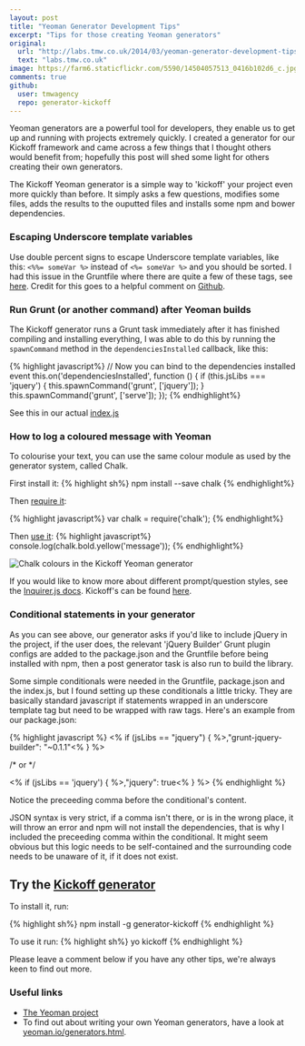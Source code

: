 ```yaml
---
layout: post
title: "Yeoman Generator Development Tips"
excerpt: "Tips for those creating Yeoman generators"
original:
  url: "http://labs.tmw.co.uk/2014/03/yeoman-generator-development-tips/"
  text: "labs.tmw.co.uk"
image: https://farm6.staticflickr.com/5590/14504057513_0416b102d6_c.jpg
comments: true
github:
  user: tmwagency
  repo: generator-kickoff
---
```

Yeoman generators are a powerful tool for developers, they enable us to get up and running with projects extremely quickly. I created a generator for our Kickoff framework and came across a few things that I thought others would benefit from; hopefully this post will shed some light for others creating their own generators.

The Kickoff Yeoman generator is a simple way to 'kickoff' your project even more quickly than before. It simply asks a few questions, modifies some files, adds the results to the ouputted files and installs some npm and bower dependencies.

### Escaping Underscore template variables
Use double percent signs to escape Underscore template variables, like this: `<%%= someVar %>` instead of `<%= someVar %>` and you should be sorted. I had this issue in the Gruntfile where there are quite a few of these tags, see [here](https://github.com/tmwagency/generator-kickoff/blob/3982752d18f4b83870ed9e7b38c4d9c39e41efa6/app/templates/_Gruntfile.js#L53). Credit for this goes to a helpful comment on [Github](https://github.com/yeoman/generator-generator/issues/45#issuecomment-31031268).

### Run Grunt (or another command) after Yeoman builds
The Kickoff generator runs a Grunt task immediately after it has finished compiling and installing everything, I was able to do this by running the `spawnCommand` method in the `dependenciesInstalled` callback, like this:

{% highlight javascript%}
// Now you can bind to the dependencies installed event
this.on('dependenciesInstalled', function () {
	if (this.jsLibs === 'jquery') { this.spawnCommand('grunt', ['jquery']); }
	this.spawnCommand('grunt', ['serve']);
});
{% endhighlight%}

See this in our actual [index.js](https://github.com/tmwagency/generator-kickoff/blob/c2aab72ad4a15186b646505817152732a8c9f4b2/app/index.js#L24)

### How to log a coloured message with Yeoman
To colourise your text, you can use the same colour module as used by the generator system, called Chalk.

First install it:
{% highlight sh%}
npm install --save chalk
{% endhighlight%}

Then [require it](https://github.com/tmwagency/generator-kickoff/blob/master/app/index.js#L5):

{% highlight javascript%}
var chalk = require('chalk');
{% endhighlight%}

Then [use it](https://github.com/tmwagency/generator-kickoff/blob/master/app/index.js#L35):
{% highlight javascript%}
console.log(chalk.bold.yellow('message'));
{% endhighlight%}

<img src="http://labs.tmw.co.uk/img/blog/yeoman-tips/chalk.png" alt="Chalk colours in the Kickoff Yeoman generator">

If you would like to know more about different prompt/question styles, see the [Inquirer.js docs](https://github.com/SBoudrias/Inquirer.js). Kickoff's can be found [here](https://github.com/tmwagency/generator-kickoff/blob/3982752d18f4b83870ed9e7b38c4d9c39e41efa6/app/index.js#L38-L80).

### Conditional statements in your generator
As you can see above, our generator asks if you'd like to include jQuery in the project, if the user does, the relevant 'jQuery Builder' Grunt plugin configs are added to the package.json and the Gruntfile before being installed with npm, then a post generator task is also run to build the library.

Some simple conditionals were needed in the Gruntfile, package.json and the index.js, but I found setting up these conditionals a little tricky. They are basically standard javascript if statements wrapped in an underscore template tag but need to be wrapped with raw tags. Here's an example from our package.json:

{% highlight javascript %}
<% if (jsLibs == "jquery") { %>,"grunt-jquery-builder": "~0.1.1"<% } %>

/* or */

<% if (jsLibs == 'jquery') { %>,"jquery": true<% } %>
{% endhighlight %}

Notice the preceeding comma before the conditional's content.

JSON syntax is very strict, if a comma isn't there, or is in the wrong place, it will throw an error and npm will not install the dependencies, that is why I included the preceeding comma within the conditional. It might seem obvious but this logic needs to be self-contained and the surrounding code needs to be unaware of it, if it does not exist.

## Try the [Kickoff generator](https://www.npmjs.org/package/generator-kickoff)
To install it, run: 

{% highlight sh%}
npm install -g generator-kickoff
{% endhighlight %}

To use it run:
{% highlight sh%}
yo kickoff
{% endhighlight %}

Please leave a comment below if you have any other tips, we're always keen to find out more.

### Useful links
* [The Yeoman project](http://yeoman.io)
* To find out about writing your own Yeoman generators, have a look at [yeoman.io/generators.html](http://yeoman.io/generators.html#writing-your-first-generator).